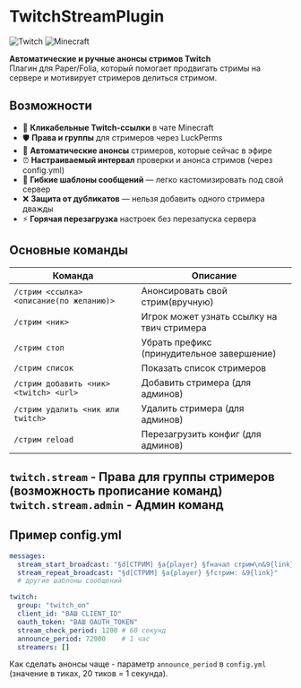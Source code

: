 # TwitchStreamPlugin

![Twitch](https://img.shields.io/badge/Twitch-Plugin-purple?logo=twitch&logoColor=white)
![Minecraft](https://img.shields.io/badge/Minecraft-Paper%2FFolia-green?logo=minecraft&logoColor=white)

**Автоматические и ручные анонсы стримов Twitch**  
Плагин для Paper/Folia, который помогает продвигать стримы на сервере и мотивирует стримеров делиться стримом.

## Возможности

- 🔗 **Кликабельные Twitch-ссылки** в чате Minecraft
- 🛡️ **Права и группы** для стримеров через LuckPerms
- 🔄 **Автоматические анонсы** стримеров, которые сейчас в эфире
- ⏰ **Настраиваемый интервал** проверки и анонса стримов (через config.yml)
- 📝 **Гибкие шаблоны сообщений** — легко кастомизировать под свой сервер
- ❌ **Защита от дубликатов** — нельзя добавить одного стримера дважды
- ⚡ **Горячая перезагрузка** настроек без перезапуска сервера

## Основные команды

| Команда                                | Описание                                      |
|----------------------------------------|-----------------------------------------------|
| `/стрим <ссылка> <описание(по желанию)>`                      | Анонсировать свой стрим(вручную) |
| `/стрим <ник>`                      | Игрок может узнать ссылку на твич стримера       |
| `/стрим стоп`                          | Убрать префикс (принудительное завершение)    |
| `/стрим список`                        | Показать список стримеров                     |
| `/стрим добавить <ник> <twitch> <url>` | Добавить стримера (для админов)               |
| `/стрим удалить <ник или twitch>`      | Удалить стримера (для админов)                |
| `/стрим reload`                        | Перезагрузить конфиг (для админов)            |

`twitch.stream`  - Права для группы стримеров (возможность прописание команд)
`twitch.stream.admin` - Админ команд 
---

## Пример config.yml

```yaml
messages:
  stream_start_broadcast: "§d[СТРИМ] §a{player} §fначал стрим\n&9{link}"
  stream_repeat_broadcast: "§d[СТРИМ] §a{player} §fстрим: &9{link}"
  # другие шаблоны сообщений

twitch:
  group: "twitch_on"
  client_id: "ВАШ CLIENT_ID"
  oauth_token: "ВАШ OAUTH_TOKEN"
  stream_check_period: 1200 # 60 секунд
  announce_period: 72000    # 1 час
  streamers: []
```

Как сделать анонсы чаще -  параметр `announce_period` в `config.yml` (значение в тиках, 20 тиков = 1 секунда).
